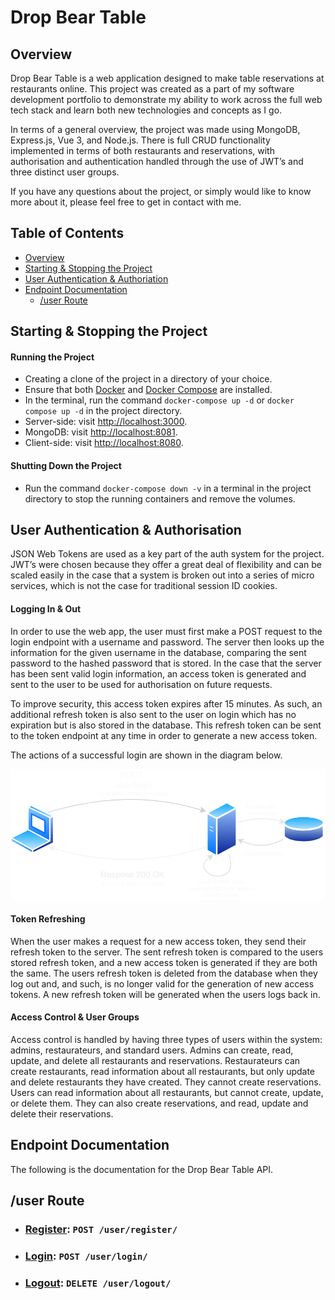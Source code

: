# Drop Bear Table

## Overview
Drop Bear Table is a web application designed to make table reservations at restaurants online. This project was created as a part of my software development portfolio to demonstrate my ability to work across the full web tech stack and learn both new technologies and concepts as I go.

In terms of a general overview, the project was made using MongoDB, Express.js, Vue 3, and Node.js. There is full CRUD functionality implemented in terms of both restaurants and reservations, with authorisation and authentication handled through the use of JWT’s and three distinct user groups.

If you have any questions about the project, or simply would like to know more about it, please feel free to get in contact with me.  

## Table of Contents
- [Overview](#overview)
- [Starting & Stopping the Project](#starting--stopping-the-project)
- [User Authentication & Authoriation](#user-authentication--authorisation)
- [Endpoint Documentation](#endpoint-documentation)
    - [/user Route](#user-route)

## Starting & Stopping the Project
#### Running the Project
- Creating a clone of the project in a directory of your choice.
- Ensure that both [Docker](https://www.docker.com/products/docker-desktop) and [Docker Compose](https://docs.docker.com/compose/install/) are installed.
- In the terminal, run the command `docker-compose up -d` or `docker compose up -d` in the project directory.
- Server-side: visit [http://localhost:3000](http://localhost:3000).
- MongoDB: visit [http://localhost:8081](http://localhost:8081).
- Client-side: visit [http://localhost:8080](http://localhost:8080).

#### Shutting Down the Project
- Run the command `docker-compose down -v` in a terminal in the project directory to stop the running containers and remove the volumes.

## User Authentication & Authorisation
JSON Web Tokens are used as a key part of the auth system for the project. JWT’s were chosen because they offer a great deal of flexibility and can be scaled easily in the case that a system is broken out into a series of micro services, which is not the case for traditional session ID cookies.

#### Logging In & Out
In order to use the web app, the user must first make a POST request to the login endpoint with a username and password. The server then looks up the information for the given username in the database, comparing the sent password to the hashed password that is stored. In the case that the server has been sent valid login information, an access token is generated and sent to the user to be used for authorisation on future requests.

To improve security, this access token expires after 15 minutes. As such, an additional refresh token is also sent to the user on login which has no expiration but is also stored in the database. This refresh token can be sent to the token endpoint at any time in order to generate a new access token.

The actions of a successful login are shown in the diagram below.

![login diagram](./docs/img/LoginRequest.png)

#### Token Refreshing
When the user makes a request for a new access token, they send their refresh token to the server. The sent refresh token is compared to the users stored refresh token, and a new access token is generated if they are both the same. The users refresh token is deleted from the database when they log out and, and such, is no longer valid for the generation of new access tokens. A new refresh token will be generated when the users logs back in.

#### Access Control & User Groups
Access control is handled by having three types of users within the system: admins, restaurateurs, and standard users. Admins can create, read, update, and delete all restaurants and reservations. Restaurateurs can create restaurants, read information about all restaurants, but only update and delete restaurants they have created. They cannot create reservations. Users can read information about all restaurants, but cannot create, update, or delete them. They can also create reservations, and read, update and delete their reservations.


## Endpoint Documentation
The following is the documentation for the Drop Bear Table API.

## /user Route
- ### [Register](./docs/endpoints/user/register.md): `POST /user/register/`
- ### [Login](./docs/endpoints/user/login.md): `POST /user/login/`
- ### [Logout](./docs/endpoints/user/logout.md): `DELETE /user/logout/`